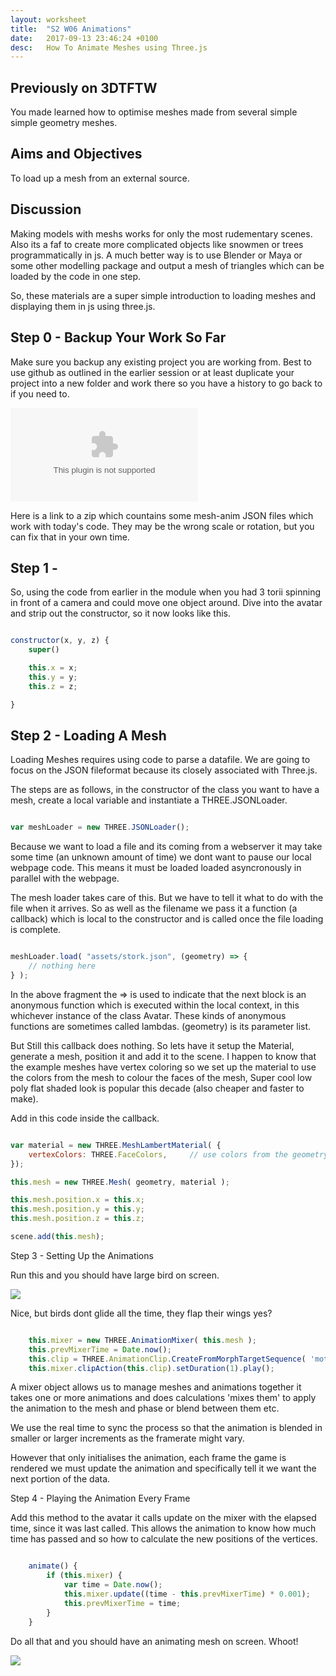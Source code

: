 ```yaml
---
layout: worksheet
title:  "S2 W06 Animations"
date:   2017-09-13 23:46:24 +0100
desc:   How To Animate Meshes using Three.js
---
```


## Previously on 3DTFTW

You made learned how to optimise meshes made from several simple simple geometry meshes.

## Aims and Objectives

To load up a mesh from an external source.

## Discussion

Making models with meshs works for only the most rudementary scenes. Also its a faf to create more complicated objects like snowmen or trees programmatically in js. A much better way is to use Blender or Maya or some other modelling package and output a mesh of triangles which can be loaded by the code in one step.

So, these materials are a super simple introduction to loading meshes and displaying them in js using three.js.

## Step 0 - Backup Your Work So Far

Make sure you backup any existing project you are working from. Best to use github as outlined in the earlier session or at least duplicate your project into a new folder and work there so you have a history to go back to if you need to.

![](../../assets/json_mesh_anim.zip)

Here is a link to a zip which countains some mesh-anim JSON files which work with today's code. They may be the wrong scale or rotation, but you can fix that in your own time.


## Step 1 -

So, using the code from earlier in the module when you had 3 torii spinning in front of a camera and could move one object around. Dive into the avatar and strip out the constructor, so it now looks like this.

~~~ javascript

constructor(x, y, z) {
    super()

    this.x = x;
    this.y = y;
    this.z = z;

}

~~~

## Step 2 - Loading A Mesh

Loading Meshes requires using code to parse a datafile. We are going to focus on the JSON fileformat because its closely associated with Three.js.

The steps are as follows, in the constructor of the class you want to have a mesh, create a local variable and instantiate a THREE.JSONLoader.

~~~ javascript

var meshLoader = new THREE.JSONLoader();

~~~

Because we want to load a file and its coming from a webserver it may take some time (an unknown amount of time) we dont want to pause our local webpage code. This means it must be loaded loaded asyncronously in parallel with the webpage.

The mesh loader takes care of this. But we have to tell it what to do with the file when it arrives. So as well as the filename we pass it a function (a callback) which is local to the constructor and is called once the file loading is complete.

~~~ javascript

meshLoader.load( "assets/stork.json", (geometry) => {
    // nothing here
} );

~~~

In the above fragment the => is used to indicate that the next block is an anonymous function which is executed within the local context, in this whichever instance of the class Avatar. These kinds of anonymous functions are sometimes called lambdas. (geometry) is its parameter list.

But Still this callback does nothing. So lets have it setup the Material, generate a mesh, position it and add it to the scene. I happen to know that the example meshes have vertex coloring so we set up the material to use the colors from the mesh to colour the faces of the mesh, Super cool low poly flat shaded look is popular this decade (also cheaper and faster to make).

Add in this code inside the callback.

~~~ javascript

var material = new THREE.MeshLambertMaterial( {
    vertexColors: THREE.FaceColors,     // use colors from the geometry
});

this.mesh = new THREE.Mesh( geometry, material );

this.mesh.position.x = this.x;
this.mesh.position.y = this.y;
this.mesh.position.z = this.z;

scene.add(this.mesh);

~~~

Step 3 - Setting Up the Animations

Run this and you should have large bird on screen.

![](../../assets/staticbird.png)

Nice, but birds dont glide all the time, they flap their wings yes?

~~~ javascript

    this.mixer = new THREE.AnimationMixer( this.mesh );
    this.prevMixerTime = Date.now();
    this.clip = THREE.AnimationClip.CreateFromMorphTargetSequence( 'motion', geometry.morphTargets, 30 );
    this.mixer.clipAction(this.clip).setDuration(1).play();

~~~

A mixer object allows us to manage meshes and animations together it takes one or more animations and does calculations 'mixes them' to apply the animation to the mesh and phase or blend between them etc.

 We use the real time to sync the process so that the animation is blended in smaller or larger increments as the framerate might vary.

However that only initialises the animation, each frame the game is rendered we must update the animation and specifically tell it we want the next portion of the data.

Step 4 - Playing the Animation Every Frame

Add this method to the avatar it calls update on the mixer with the elapsed time, since it was last called. This allows the animation to know how much time has passed and so how to calculate the new positions of the vertices.

~~~ javascript

    animate() {
        if (this.mixer) {
            var time = Date.now();
            this.mixer.update((time - this.prevMixerTime) * 0.001);
            this.prevMixerTime = time;
        }
    }

~~~

Do all that and you should have an animating mesh on screen. Whoot!


![](../../assets/staticbird.png)
